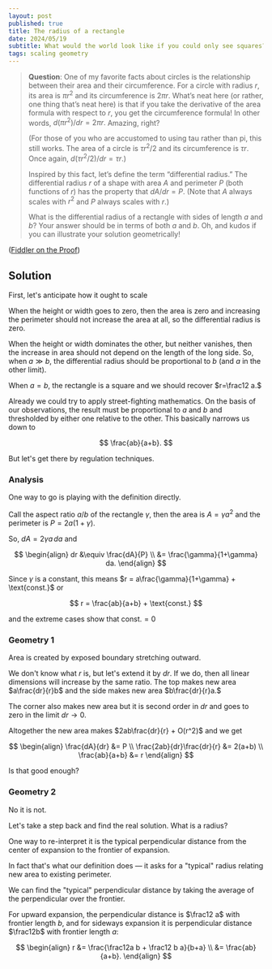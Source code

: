 ```yaml
---
layout: post
published: true
title: The radius of a rectangle
date: 2024/05/19
subtitle: What would the world look like if you could only see squares?
tags: scaling geometry
---
```


>**Question**: One of my favorite facts about circles is the relationship between their area and their circumference. For a circle with radius $r,$ its area is $\pi r^2$ and its circumference is $2\pi r.$ What’s neat here (or rather, one thing that’s neat here) is that if you take the derivative of the area formula with respect to $r,$ you get the circumference formula! In other words, $d(\pi r^2)/dr = 2\pi r.$ Amazing, right?
>
>(For those of you who are accustomed to using tau rather than pi, this still works. The area of a circle is $\tau r^2/2$ and its circumference is $\tau r.$ Once again, $d(\tau r^2/2)/dr = \tau r.$)
>
>Inspired by this fact, let’s define the term “differential radius.” The differential radius $r$ of a shape with area $A$ and perimeter $P$ (both functions of $r$) has the property that $dA/dr = P.$ (Note that $A$ always scales with $r^2$ and $P$ always scales with $r.$)
>
> What is the differential radius of a rectangle with sides of length $a$ and $b$? Your answer should be in terms of both $a$ and $b.$ Oh, and kudos if you can illustrate your solution geometrically!

<!--more-->

([Fiddler on the Proof](https://thefiddler.substack.com/p/when-is-a-triangle-like-a-circle))

## Solution

First, let's anticipate how it ought to scale

When the height or width goes to zero, then the area is zero and increasing the perimeter should not increase the area at all, so the differential radius is zero.

When the height or width dominates the other, but neither vanishes, then the increase in area should not depend on the length of the long side. So, when $a\gg b,$ the differential radius should be proportional to $b$ (and $a$ in the other limit).

When $a=b,$ the rectangle is a square and we should recover $r=\frac12 a.$ 

Already we could try to apply street-fighting mathematics. On the basis of our observations, the result must be proportional to $a$ and $b$ and thresholded by either one relative to the other. This basically narrows us down to

$$ \frac{ab}{a+b}. $$

But let's get there by regulation techniques.

### Analysis

One way to go is playing with the definition directly.

Call the aspect ratio $a/b$ of the rectangle $\gamma,$ then the area is $A = \gamma a^2$ and the perimeter is $P=2a(1+\gamma).$

So, $dA = 2\gamma a\, da$ and 

$$ \begin{align} dr &\equiv \frac{dA}{P} \\ &= \frac{\gamma}{1+\gamma} da. \end{align} $$

Since $\gamma$ is a constant, this means $r = a\frac{\gamma}{1+\gamma} + \text{const.}$ or 

$$ r = \frac{ab}{a+b} + \text{const.} $$

and the extreme cases show that $\text{const.}=0$

### Geometry 1

Area is created by exposed boundary stretching outward. 

We don't know what $r$ is, but let's extend it by $dr.$ If we do, then all linear dimensions will increase by the same ratio. The top makes new area $a\frac{dr}{r}b$ and the side makes new area $b\frac{dr}{r}a.$ 

The corner also makes new area but it is second order in $dr$ and goes to zero in the limit $dr \rightarrow 0.$

Altogether the new area makes $2ab\frac{dr}{r} + O(r^2)$ and we get

$$ 
  \begin{align}
    \frac{dA}{dr} &= P \\
    \frac{2ab}{dr}\frac{dr}{r} &= 2(a+b) \\
    \frac{ab}{a+b} &= r
  \end{align}
$$

Is that good enough?

### Geometry 2

No it is not.

Let's take a step back and find the real solution. What is a radius? 

One way to re-interpret it is the typical perpendicular distance from the center of expansion to the frontier of expansion.

In fact that's what our definition does — it asks for a "typical" radius relating new area to existing perimeter.

We can find the "typical" perpendicular distance by taking the average of the perpendicular over the frontier.

For upward expansion, the perpendicular distance is $\frac12 a$ with frontier length $b,$ and for sideways expansion it is perpendicular distance $\frac12b$ with frontier length $a$:

$$ 
  \begin{align}
    r &= \frac{\frac12a b + \frac12 b a}{b+a} \\
    &= \frac{ab}{a+b}.
  \end{align}    
$$



<br>
